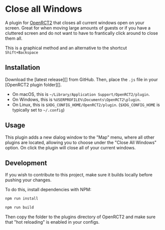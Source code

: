 # Close all Windows

A plugin for [OpenRCT2](https://openrct2.org/) that closes all current windows open on your screen.
Great for when moving large amounts of guests or if you have a cluttered screen
and do not want to have to frantically click around to close them all.

This is a graphical method and an alternative to the shortcut `Shift+Backspace`

## Installation

Download the [latest release][] from GitHub. Then, place the `.js` file
in your [OpenRCT2 plugin folder][].

- On macOS, this is `~/Library/Application Support/OpenRCT2/plugin`.
- On Windows, this is `%USERPROFILE%\Documents\OpenRCT2\plugin`.
- On Linux, this is `$XDG_CONFIG_HOME/OpenRCT2/plugin`.
  (`$XDG_CONFIG_HOME` is typically set to `~/.config`)

## Usage

This plugin adds a new dialog window to the "Map" menu, where all other
plugins are located, allowing you to choose under the "Close All Windows" option.
On click the plugin will close all of your current windows.

## Development

If you wish to contribute to this project, make sure it builds locally
before pushing your changes.

To do this, install dependencies with NPM:

```bash
npm run install
```

```bash
npm run build
```

Then copy the folder to the plugins directory of OpenRCT2 and make sure that
"hot reloading" is enabled in your configs.
